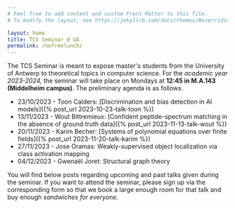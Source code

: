 ```yaml
---
# Feel free to add content and custom Front Matter to this file.
# To modify the layout, see https://jekyllrb.com/docs/themes/#overriding-theme-defaults

layout: home
title: TCS Seminar @ UA
permalink: /nofreelunch/
---
```


The TCS Seminar is meant to expose master's students from the University of
Antwerp to theoretical topics in computer science. For the *academic year
2023-2024,* the seminar will take place on Mondays at **12:45 in
M.A.143 (Middelheim campus)**.  The preliminary agenda is as follows.
* 23/10/2023 - Toon Calders: [Discrimination and bias detection in AI
  models]({% post_url 2023-10-23-talk-toon %})
* 13/11/2023 - Wout Bittremieux: [Confident peptide-spectrum matching in the absence of
  ground truth data]({% post_url 2023-11-13-talk-wout %})
* 20/11/2023 - Karim Becher: [Systems of polynomial equations over finite fields]({% post_url 2023-11-20-talk-karim %})
* 27/11/2023 - Jose Oramas: Weakly-supervised object localization via class activation mapping
* 04/12/2023 - Gwenaël Joret: Structural graph theory

You will find below posts regarding upcoming and past talks given during the
seminar. If you want to attend the seminar, please sign up via the
corresponding form so that we book a large enough room for that talk and buy
enough *sandwiches for everyone*.
